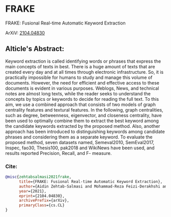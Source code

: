 # FRAKE
FRAKE: Fusional Real-time Automatic Keyword Extraction

ArXiV: [2104.04830](2104.04830)

## Alticle's Abstract:
Keyword extraction is called identifying words or phrases that express the main concepts of texts in best. There is a huge amount of texts that are created every day and at all times through electronic infrastructure. So, it is practically impossible for humans to study and manage this volume of documents. However, the need for efficient and effective access to these documents is evident in various purposes. Weblogs, News, and technical notes are almost long texts, while the reader seeks to understand the concepts by topics or keywords to decide for reading the full text. To this aim, we use a combined approach that consists of two models of graph centrality features and textural features. In the following, graph centralities, such as degree, betweenness, eigenvector, and closeness centrality, have been used to optimally combine them to extract the best keyword among the candidate keywords extracted by the proposed method. Also, another approach has been introduced to distinguishing keywords among candidate phrases and considering them as a separate keyword. To evaluate the proposed method, seven datasets named, Semeval2010, SemEval2017, Inspec, fao30, Thesis100, pak2018 and WikiNews have been used, and results reported Precision, Recall, and F- measure.

### Cite:
```bib
@misc{zehtabsalmasi2021frake,
      title={FRAKE: Fusional Real-time Automatic Keyword Extraction}, 
      author={Aidin Zehtab-Salmasi and Mohammad-Reza Feizi-Derakhshi and Mohamad-Ali Balafar},
      year={2021},
      eprint={2104.04830},
      archivePrefix={arXiv},
      primaryClass={cs.CL}
}
